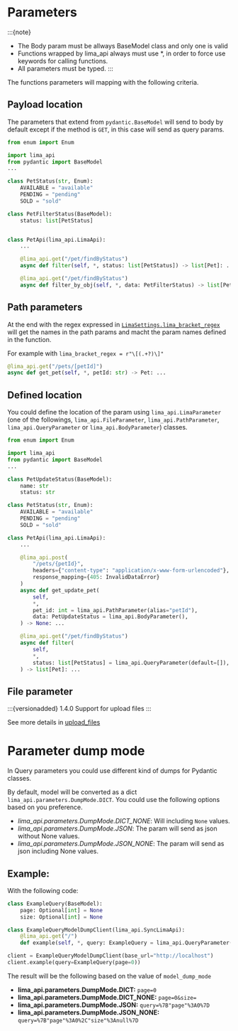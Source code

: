 # Parameters 
:::{note}
* The Body param must be allways BaseModel class and only one is valid
* Functions wrapped by lima_api always must use *, in order to force use keywords for calling functions.
* All parameters must be typed.
:::

The functions parameters will mapping with the following criteria.

## Payload location
The parameters that extend from `pydantic.BaseModel` will send to body by default 
except if the method is `GET`, in this case will send as query params.
```python
from enum import Enum

import lima_api
from pydantic import BaseModel
...

class PetStatus(str, Enum):
    AVAILABLE = "available"
    PENDING = "pending"
    SOLD = "sold"

class PetFilterStatus(BaseModel):
    status: list[PetStatus]


class PetApi(lima_api.LimaApi):
    ...

    @lima_api.get("/pet/findByStatus")
    async def filter(self, *, status: list[PetStatus]) -> list[Pet]: ...

    @lima_api.get("/pet/findByStatus")
    async def filter_by_obj(self, *, data: PetFilterStatus) -> list[Pet]: ...
```

## Path parameters
At the end with the regex expressed in [`LimaSettings.lima_bracket_regex`](#lima_api.config.LimaSettings.lima_bracket_regex)
will get the names in the path params and macht the param names defined in the function.

For example with `lima_bracket_regex = r"\[(.+?)\]"`
```python
@lima_api.get("/pets/[petId]")
async def get_pet(self, *, petId: str) -> Pet: ...
```

## Defined location
You could define the location of the param using `lima_api.LimaParameter`
(one of the followings, `lima_api.FileParameter`, `lima_api.PathParameter`, `lima_api.QueryParameter` or `lima_api.BodyParameter`) classes.
```python
from enum import Enum

import lima_api
from pydantic import BaseModel
...

class PetUpdateStatus(BaseModel):
    name: str
    status: str

class PetStatus(str, Enum):
    AVAILABLE = "available"
    PENDING = "pending"
    SOLD = "sold"

class PetApi(lima_api.LimaApi):
    ...

    @lima_api.post(
        "/pets/{petId}",
        headers={"content-type": "application/x-www-form-urlencoded"},
        response_mapping={405: InvalidDataError}
    )
    async def get_update_pet(
        self,
        *,
        pet_id: int = lima_api.PathParameter(alias="petId"),
        data: PetUpdateStatus = lima_api.BodyParameter(),
    ) -> None: ...

    @lima_api.get("/pet/findByStatus")
    async def filter(
        self,
        *,
        status: list[PetStatus] = lima_api.QueryParameter(default=[]),
    ) -> list[Pet]: ...
```

## File parameter
:::{versionadded} 1.4.0
Support for upload files
:::

See more details in [upload_files](usecases/upload_files.md)

# Parameter dump mode
In Query parameters you could use different kind of dumps for Pydantic classes.

By default, model will be converted as a dict `lima_api.parameters.DumpMode.DICT`.
You could use the following options based on you preference.
* *lima_api.parameters.DumpMode.DICT_NONE*: Will including `None` values.
* *lima_api.parameters.DumpMode.JSON*: The param will send as json without None values.
* *lima_api.parameters.DumpMode.JSON_NONE*: The param will send as json including None values.

## Example:
With the following code:
```python
class ExampleQuery(BaseModel):
    page: Optional[int] = None
    size: Optional[int] = None

class ExampleQueryModelDumpClient(lima_api.SyncLimaApi):
    @lima_api.get("/")
    def example(self, *, query: ExampleQuery = lima_api.QueryParameter()) -> None: ...

client = ExampleQueryModelDumpClient(base_url="http://localhost")
client.example(query=ExampleQuery(page=0))
```
The result will be the following based on the value of `model_dump_mode`

* **lima_api.parameters.DumpMode.DICT:** `page=0`
* **lima_api.parameters.DumpMode.DICT_NONE:** `page=0&size=`
* **lima_api.parameters.DumpMode.JSON:** `query=%7B"page"%3A0%7D`
* **lima_api.parameters.DumpMode.JSON_NONE:** `query=%7B"page"%3A0%2C"size"%3Anull%7D`
